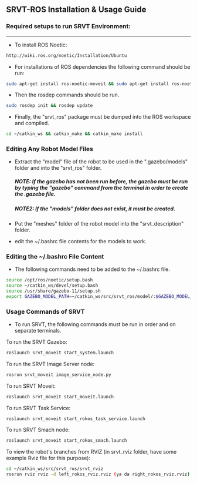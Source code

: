 
## SRVT-ROS Installation & Usage Guide ##

### Required setups to run SRVT Environment:
------------------------------------------------------------------

- To install ROS Noetic:

```bash
http://wiki.ros.org/noetic/Installation/Ubuntu
```

- For installations of ROS dependencies the following command should be run:

```bash
sudo apt-get install ros-noetic-moveit && sudo apt-get install ros-noetic-controller-manager && sudo apt-get install ros-noetic-joint-trajectory-controller && sudo apt-get install ros-noetic-rqt-joint-trajectory-controller && sudo apt-get install ros-noetic-effort-controllers
```
- Then the rosdep commands should be run.

```bash
sudo rosdep init && rosdep update
```
- Finally, the "srvt_ros" package must be dumped into the ROS workspace and compiled.

```bash
cd ~/catkin_ws && catkin_make && catkin_make install
```

### Editing Any Robot Model Files

- Extract the "model" file of the robot to be used in the ".gazebo/models" folder and into the "srvt_ros" folder.

   ##### NOTE: If the gazebo has not been run before, the gazebo must be run by typing the "gazebo" command from the terminal in order to create the .gazebo file.
   ##### NOTE2: If the "models" folder does not exist, it must be created.
 
- Put the "meshes" folder of the robot model into the "srvt_description" folder.

- edit the ~/.bashrc file contents for the models to work.

### Editing the ~/.bashrc File Content

- The following commands need to be added to the ~/.bashrc file.

```bash
source /opt/ros/noetic/setup.bash
source ~/catkin_ws/devel/setup.bash
source /usr/share/gazebo-11/setup.sh
export GAZEBO_MODEL_PATH=~/catkin_ws/src/srvt_ros/model/:$GAZEBO_MODEL_PATH
```

### Usage Commands of SRVT
 
- To run SRVT, the following commands must be run in order and on separate terminals.

To run the SRVT Gazebo:

```bash
roslaunch srvt_moveit start_system.launch
```

To run the SRVT Image Server node:

```bash
rosrun srvt_moveit image_service_node.py
```

To run SRVT Moveit:

```bash
roslaunch srvt_moveit start_moveit.launch
```

To run SRVT Task Service:

```bash
roslaunch srvt_moveit start_rokos_task_service.launch
```

To run SRVT Smach node:

```bash	
roslaunch srvt_moveit start_rokos_smach.launch
```

To view the robot's branches from RVIZ (in srvt_rviz folder, have some example Rviz file for this purpose):

```bash	
cd ~/catkin_ws/src/srvt_ros/srvt_rviz
rosrun rviz rviz -d left_rokos_rviz.rviz (ya da right_rokos_rviz.rviz)
```
